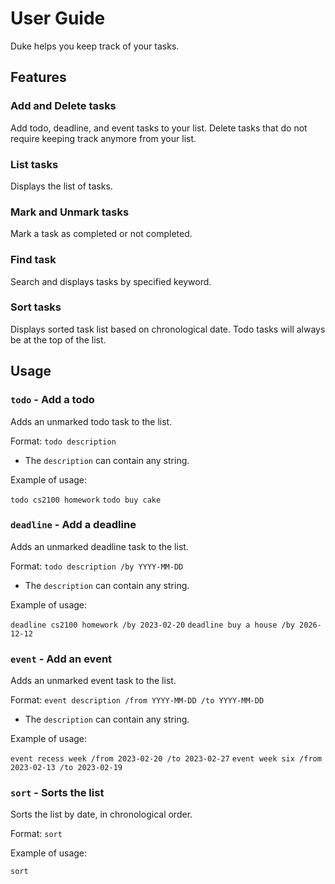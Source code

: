 # User Guide
Duke helps you keep track of your tasks.

## Features

### Add and Delete tasks

Add todo, deadline, and event tasks to your list.
Delete tasks that do not require keeping track anymore from your list.

### List tasks

Displays the list of tasks.

### Mark and Unmark tasks

Mark a task as completed or not completed.

### Find task

Search and displays tasks by specified keyword.

### Sort tasks

Displays sorted task list based on chronological date.
Todo tasks will always be at the top of the list.

## Usage

### `todo` - Add a todo

Adds an unmarked todo task to the list.

Format: `todo description`
- The `description` can contain any string.

Example of usage: 

`todo cs2100 homework`
`todo buy cake`

### `deadline` - Add a deadline

Adds an unmarked deadline task to the list.

Format: `todo description /by YYYY-MM-DD`
- The `description` can contain any string.

Example of usage:

`deadline cs2100 homework /by 2023-02-20`
`deadline buy a house /by 2026-12-12`

### `event` - Add an event

Adds an unmarked event task to the list.

Format: `event description /from YYYY-MM-DD /to YYYY-MM-DD`
- The `description` can contain any string.

Example of usage:

`event recess week /from 2023-02-20 /to 2023-02-27`
`event week six /from 2023-02-13 /to 2023-02-19`

### `sort` - Sorts the list

Sorts the list by date, in chronological order.

Format: `sort`

Example of usage:

`sort`
